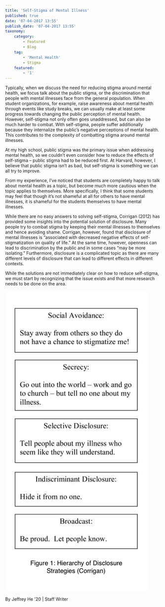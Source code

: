 ```yaml
---
title: 'Self-Stigma of Mental Illness'
published: true
date: '07-04-2017 13:55'
publish_date: '07-04-2017 13:55'
taxonomy:
    category:
        - Featured
        - Blog
    tag:
        - 'Mental Health'
        - Stigma
    featured:
        - '1'
---
```


Typically, when we discuss the need for reducing stigma around mental health, we focus talk about the public stigma, or the discrimination that people with mental illnesses face from the general population. When student organizations, for example, raise awareness about mental health through events like study breaks, we can usually make at least some progress towards changing the public perception of mental health. However, self-stigma not only often goes unaddressed, but can also be much harder to combat. With self-stigma, people suffer additionally because they internalize the public’s negative perceptions of mental health. This contributes to the complexity of combatting stigma around mental illnesses. 

At my high school, public stigma was the primary issue when addressing mental health, so we couldn’t even consider how to reduce the effects of self-stigma – public stigma had to be reduced first. At Harvard, however, I believe that public stigma isn’t as bad, but self-stigma is something we can all try to improve. 

From my experience, I’ve noticed that students are completely happy to talk about mental health as a topic, but become much more cautious when the topic applies to themselves. More specifically, I think that some students may feel that though it’s not shameful at all for others to have mental illnesses, it is shameful for the students themselves to have mental illnesses.

While there are no easy answers to solving self-stigma, Corrigan (2012) has provided some insights into the potential solution of disclosure. Many people try to combat stigma by keeping their mental illnesses to themselves and hence avoiding shame. Corrigan, however, found that disclosure of mental illnesses is “associated with decreased negative effects of self-stigmatization on quality of life.” At the same time, however, openness can lead to discrimination by the public and in some cases “may be more isolating.” Furthermore, disclosure is a complicated topic as there are many different levels of disclosure that can lead to different effects in different contexts.

While the solutions are not immediately clear on how to reduce self-stigma, we must start by recognizing that the issue exists and that more research needs to be done on the area.

![](screen-shot-2017-04-07-at-5-51-54-pm.png?cropResize=300)

By Jeffrey He '20 | Staff Writer